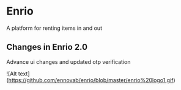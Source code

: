 # Enrio

A platform for renting items in and out

## Changes in Enrio 2.0
Advance ui changes and updated otp verification

![Alt text] (https://github.com/ennovab/enrio/blob/master/enrio%20logo1.gif)
